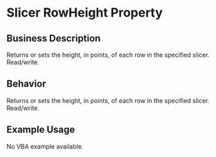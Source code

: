 # Slicer RowHeight Property

## Business Description
Returns or sets the height, in points, of each row in the specified slicer. Read/write.

## Behavior
Returns or sets the height, in points, of each row in the specified slicer. Read/write.

## Example Usage
No VBA example available.